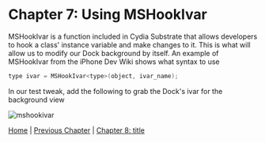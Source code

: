 # Chapter 7: Using MSHookIvar

MSHookIvar is a function included in Cydia Substrate that allows developers to hook a class' instance variable and make changes to it. This is what will allow us to modify our Dock background by itself. An example of MSHookIvar from the iPhone Dev Wiki shows what syntax to use

```c
type ivar = MSHookIvar<type>(object, ivar_name);
```

In our test tweak, add the following to grab the Dock's ivar for the background view

![mshookivar](https://github.com/MTACS/TweakGuide/blob/master/images/mshookivar.png)

[Home](https://github.com/MTACS/TweakGuide/blob/master/README.md) | [Previous Chapter](https://github.com/MTACS/TweakGuide/blob/master/chapters/6.md) | [Chapter 8: title](https://github.com/MTACS/TweakGuide/blob/master/chapters/8.md)
